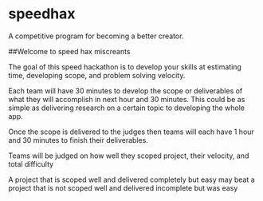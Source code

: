 # speedhax
A competitive program for becoming a better creator. 

##Welcome to speed hax miscreants

The goal of this speed hackathon is to develop your skills at estimating time, developing scope, and problem solving velocity.

Each team will have 30 minutes to develop the scope or deliverables of what they will accomplish in next hour and 30 minutes. This could be as simple as delivering research on a certain topic to developing the whole app.

Once the scope is delivered to the judges then teams will each have 1 hour and 30 minutes to finish their deliverables.

Teams will be judged on how well they scoped project, their velocity, and total difficulty

A project that is scoped well and delivered completely but easy may beat a project that is not scoped well and delivered incomplete but was easy
